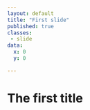 ```yaml
---
layout: default
title: "First slide"
published: true
classes:
 - slide
data:
  x: 0
  y: 0

---
```


# The first title
